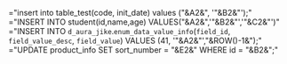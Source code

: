  ="insert into table_test(code, init_date) values ("&A2&", '"&B2&"');"
 ="INSERT INTO student(id,name,age) VALUES("&A2&",'"&B2&"','"&C2&"')"
 ="INSERT INTO `d_aura_jike`.`enum_data_value_info`(`field_id`, `field_value_desc`, `field_value`) VALUES (41, '"&A2&"',"&ROW()-1&");"
 ="UPDATE product_info SET sort_number = "&E2&" WHERE id = "&B2&";"